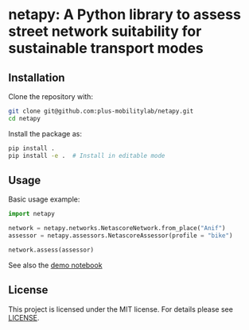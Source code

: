 # netapy: A Python library to assess street network suitability for sustainable transport modes

## Installation

Clone the repository with:

```bash
git clone git@github.com:plus-mobilitylab/netapy.git
cd netapy
```

Install the package as:

```bash
pip install .
pip install -e .  # Install in editable mode
```

## Usage

Basic usage example:

```python
import netapy

network = netapy.networks.NetascoreNetwork.from_place("Anif")
assessor = netapy.assessors.NetascoreAssessor(profile = "bike")

network.assess(assessor)
```

See also the [demo notebook](demo/demo.ipynb)

## License

This project is licensed under the MIT license. For details please see [LICENSE](LICENSE).